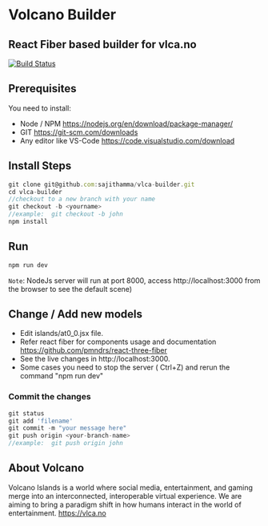 # Volcano Builder
## React Fiber based builder for vlca.no

[![Build Status](https://travis-ci.org/joemccann/dillinger.svg?branch=master)](https://travis-ci.org/joemccann/dillinger)

## Prerequisites

You need to install:

- Node / NPM https://nodejs.org/en/download/package-manager/
- GIT https://git-scm.com/downloads
- Any editor like VS-Code https://code.visualstudio.com/download

## Install Steps

```javascript
git clone git@github.com:sajithamma/vlca-builder.git
cd vlca-builder
//checkout to a new branch with your name
git checkout -b <yourname>
//example:  git checkout -b john
npm install
```
## Run 

```bash
npm run dev
```
`Note`: NodeJs server will run at port 8000, access http://localhost:3000 from the browser to see the default scene)

## Change / Add new models

- Edit islands/at0_0.jsx file.
- Refer react fiber for components usage and documentation  https://github.com/pmndrs/react-three-fiber
- See the live changes in http://localhost:3000.
- Some cases you need to stop the server ( Ctrl+Z) and rerun the command "npm run dev"


### Commit the changes

```javascript
git status
git add 'filename'
git commit -m "your message here"
git push origin <your-branch-name>
//example:  git push origin john
```

## About Volcano

Volcano Islands is a world where social media, entertainment, and gaming merge into an interconnected, interoperable virtual experience. We are aiming to bring a paradigm shift in how humans interact in the world of entertainment.
https://vlca.no



```